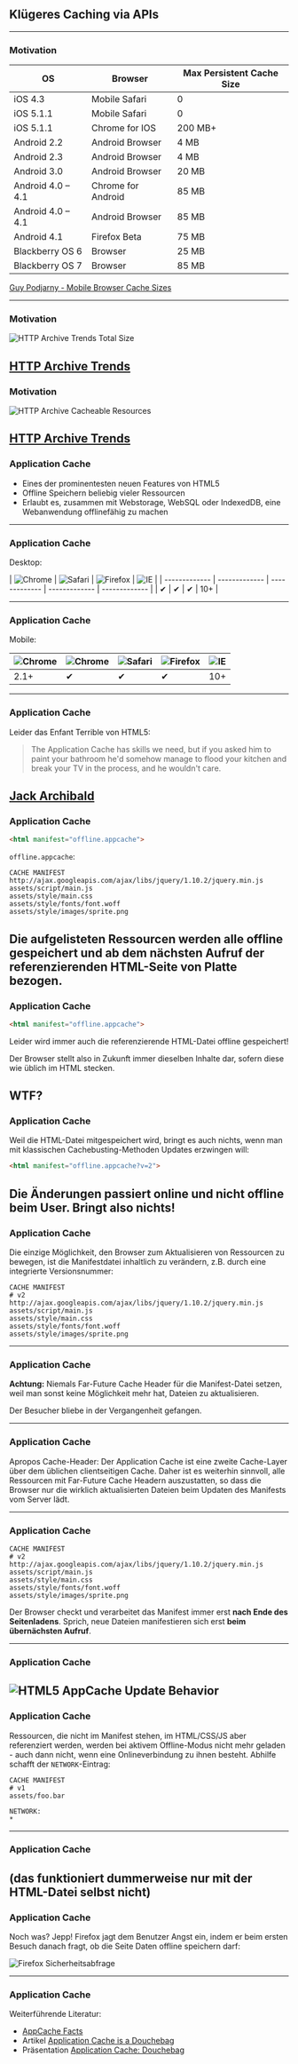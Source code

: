 ## Klügeres Caching via APIs
---
### Motivation

<div class="datatable"></div>

| OS                | Browser            | Max Persistent Cache Size |
|-------------------|--------------------|---------------------------|
| iOS 4.3           | Mobile Safari      | 0                         |
| iOS 5.1.1         | Mobile Safari      | 0                         |
| iOS 5.1.1         | Chrome for IOS     | 200 MB+                   |
| Android 2.2       | Android Browser    | 4 MB                      |
| Android 2.3       | Android Browser    | 4 MB                      |
| Android 3.0       | Android Browser    | 20 MB                     |
| Android 4.0 – 4.1 | Chrome for Android | 85 MB                     |
| Android 4.0 – 4.1 | Android Browser    | 85 MB                     |
| Android 4.1       | Firefox Beta       | 75 MB                     |
| Blackberry OS 6   | Browser            | 25 MB                     |
| Blackberry OS 7   | Browser            | 85 MB                     |

[Guy Podjarny - Mobile Browser Cache Sizes](http://www.guypo.com/uncategorized/mobile-browser-cache-sizes-round-2/)

---
### Motivation

![HTTP Archive Trends Total Size](images/HTTP%20Archive%20Trends%20Total%20Size.png)

[HTTP Archive Trends](http://httparchive.org/trends.php)
---
### Motivation

![HTTP Archive Cacheable Resources](images/HTTP%20Archive%20Cacheable%20Resources.png)

[HTTP Archive Trends](http://httparchive.org/trends.php)
---
### Application Cache

* Eines der prominentesten neuen Features von HTML5
* Offline Speichern beliebig vieler Ressourcen
* Erlaubt es, zusammen mit Webstorage, WebSQL oder IndexedDB, eine Webanwendung offlinefähig zu machen
---
### Application Cache

Desktop:

| ![Chrome](images/browserlogos/chrome.png) | ![Safari](images/browserlogos/safari.png) | ![Firefox](images/browserlogos/firefox.png) | ![IE](images/browserlogos/ie.png) |
| ------------- | ------------- | ------------- | ------------- | ------------- |
| &#10004; | &#10004; | &#10004; | 10+ |

---
### Application Cache

Mobile:

| ![Chrome](images/browserlogos/android.png) | ![Chrome](images/browserlogos/chrome.png) | ![Safari](images/browserlogos/ios.png) | ![Firefox](images/browserlogos/firefox.png) | ![IE](images/browserlogos/ie.png) |
| ------------- | ------------- | ------------- | ------------- | ------------- |
| 2.1+ | &#10004; | &#10004; | &#10004; | 10+ |

---
### Application Cache

Leider das Enfant Terrible von HTML5:

> The Application Cache has skills we need, but if you asked him to paint your bathroom he'd somehow manage to flood your kitchen and break your TV in the process, and he wouldn't care.

[Jack Archibald](http://alistapart.com/article/application-cache-is-a-douchebag)
---
### Application Cache

```html
<html manifest="offline.appcache">
```

`offline.appcache`:

```
CACHE MANIFEST
http://ajax.googleapis.com/ajax/libs/jquery/1.10.2/jquery.min.js
assets/script/main.js
assets/style/main.css
assets/style/fonts/font.woff
assets/style/images/sprite.png
```

Die aufgelisteten Ressourcen werden alle offline gespeichert und ab dem nächsten Aufruf der referenzierenden HTML-Seite von Platte bezogen.
---
### Application Cache

```html
<html manifest="offline.appcache">
```

Leider wird immer auch die referenzierende HTML-Datei offline gespeichert!

Der Browser stellt also in Zukunft immer dieselben Inhalte dar, sofern diese wie üblich im HTML stecken.

**WTF?**
---
### Application Cache

Weil die HTML-Datei mitgespeichert wird, bringt es auch nichts, wenn man mit klassischen Cachebusting-Methoden Updates erzwingen will:

```html
<html manifest="offline.appcache?v=2">
```

Die Änderungen passiert online und nicht offline beim User. Bringt also nichts!
---
### Application Cache

Die einzige Möglichkeit, den Browser zum Aktualisieren von Ressourcen zu bewegen, ist die Manifestdatei inhaltlich zu verändern, z.B. durch eine integrierte Versionsnummer:

```
CACHE MANIFEST
# v2
http://ajax.googleapis.com/ajax/libs/jquery/1.10.2/jquery.min.js
assets/script/main.js
assets/style/main.css
assets/style/fonts/font.woff
assets/style/images/sprite.png
```

---
### Application Cache

**Achtung:** Niemals Far-Future Cache Header für die Manifest-Datei setzen, weil man sonst keine Möglichkeit mehr hat, Dateien zu aktualisieren.

Der Besucher bliebe in der Vergangenheit gefangen.

---
### Application Cache

Apropos Cache-Header: Der Application Cache ist eine zweite Cache-Layer über dem üblichen clientseitigen Cache. Daher ist es weiterhin sinnvoll, alle Ressourcen mit Far-Future Cache Headern auszustatten, so dass die Browser nur die wirklich aktualisierten Dateien beim Updaten des Manifests vom Server lädt.

---
### Application Cache

```
CACHE MANIFEST
# v2
http://ajax.googleapis.com/ajax/libs/jquery/1.10.2/jquery.min.js
assets/script/main.js
assets/style/main.css
assets/style/fonts/font.woff
assets/style/images/sprite.png
```

Der Browser checkt und verarbeitet das Manifest immer erst **nach Ende des Seitenladens**. Sprich, neue Dateien manifestieren sich erst **beim übernächsten Aufruf**.

---
### Application Cache

![HTML5 AppCache Update Behavior](images/HTML5%20AppCache%20Update%20Behavior.png)
---
### Application Cache

Ressourcen, die nicht im Manifest stehen, im HTML/CSS/JS aber referenziert werden, werden bei aktivem Offline-Modus nicht mehr geladen - auch dann nicht, wenn eine Onlineverbindung zu ihnen besteht. Abhilfe schafft der `NETWORK`-Eintrag:

```
CACHE MANIFEST
# v1
assets/foo.bar

NETWORK:
*
```
---
### Application Cache

(das funktioniert dummerweise nur mit der HTML-Datei selbst nicht)
---
### Application Cache

Noch was? Jepp! Firefox jagt dem Benutzer Angst ein, indem er beim ersten Besuch danach fragt, ob die Seite Daten offline speichern darf:

![Firefox Sicherheitsabfrage](images/firefox-appcache.png)

---
### Application Cache

Weiterführende Literatur:

* [AppCache Facts](http://appcachefacts.info/)
* Artikel [Application Cache is a Douchebag](http://alistapart.com/article/application-cache-is-a-douchebag)
* Präsentation [Application Cache: Douchebag](https://speakerdeck.com/jaffathecake/application-cache-douchebag)